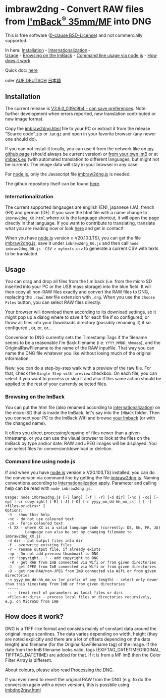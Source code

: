 <!-- SPDX-License-Identifier: 0BSD -->
# imbraw2dng - Convert RAW files from [I'mBack<sup>&reg;</sup>&nbsp;35mm/MF](https://imback.eu) into DNG

This is free software ([0-clause BSD-License](LICENSE.txt)) and not commercially supported.

In here: [Installation](#installation) - [Internationalization](#internationalization) -    
[Usage](#usage) - [Browsing on the ImBack](#browsing-on-the-imback) - [Command line usage via node.js](#command-line-using-nodejs) - [How does it work](#how-does-it-work)

Quick doc: [here](https://shyrodgau.github.io/imbraw2dng/README)

oder [AUF DEUTSCH](https://shyrodgau.github.io/imbraw2dng/moredoc_de)
 [日本語](https://shyrodgau.github.io/imbraw2dng/moredoc_ja)


## Installation

The current release is [V3.6.0_039c9b4 - can save preferences](https://github.com/shyrodgau/imbraw2dng/releases/tag/V3.6.0_039c9b4). 
Note: further development when errors reported, new translation contributed or new image format.

Copy the [imbraw2dng.html](https://github.com/shyrodgau/imbraw2dng/raw/master/imbraw2dng.html) file to your PC or extract it from the release 
"Source code".zip or .tar.gz and open in your favorite browser (any newer one should do).

If you can not install it locally, you can use it from the network like on [my github page](https://shyrodgau.github.io/imbraw2dng/imbraw2dng.html) 
(should always be current version) or [from your own ImB](#browsing-on-the-imback) or at [imback.eu](https://imback.eu/home/im-back-raw-dng-converter-ib35/) 
(with automated translation to different languages, but might not be current). The image data will stay in your browser in any case.

For [node.js](#command-line-using-nodejs), only the Javascript file [imbraw2dng.js](https://github.com/shyrodgau/imbraw2dng/raw/master/imbraw2dng.js) is needed.

The github repository itself can be found [here](https://github.com/shyrodgau/imbraw2dng).

### Internationalization

The current supported langauges are english (EN), japanese (JA), french (FR) and german (DE). If you save the html file with a name change to `imbraw2dng_XX.html` where `XX` 
is the language shortcut, it will open the page directly in that language. If you want to contribute to translating, translate what you are reading now or look 
[here](https://shyrodgau.github.io/imbraw2dng/translations.xls) and get in contact!

When you have [node.js](https://nodejs.org) version &ge; V20.10(LTS), you can get the file [imbraw2dng.js](https://github.com/shyrodgau/imbraw2dng/raw/master/imbraw2dng.js), 
save it under `imbraw2dng_00.js` and then call `node imbraw2dng_00.js -CSV > mytexts.csv` to generate a current CSV with texts to be translated.

## Usage

You can drag and drop all files from the I'm back (i.e. from the micro SD inserted into your PC or the USB mass storage) into the blue field. It will then copy all non-RAW 
files exactly and convert the RAW files to DNG, replacing the `.raw`/`.RAW` file extension with `.dng`. When you use the `Choose Files` button, you can select RAW files directly. 

Your browser will download them according to its download settings, so it might pop up a dialog where to save it for each file if so configured, or 
throw all files into your Downloads directory (possibly renaming it) if so configured , or, or, or...

Conversion to DNG currently sets the Timestamp Tags if the filename seems to be a reasonable I'm Back filename (i.e. `YYYY_MMDD_hhmmss`), and the 
OriginalRawFilename to the name of the RAW inputfile. That way you can name the DNG file whatever you like without losing much of the original information.

New: you can do a step-by-step walk with a preview of the raw file. For that, check the `Single Step with preview` checkbox. On each file, you can 
select if you want to process or skip it and also if this same action should be applied to the rest of your currently selected files. 

### Browsing on the ImBack

You can put the html file (also renamed according to [internationalization](#internationalization)) on the micro-SD that is inside the ImBack, 
let's say into the `IMBACK` folder. Then you connect your PC to the ImBack Wifi and browse [your Imback](http://192.168.1.254/IMBACK/imbraw2dng.html) (or with the changed name).

It offers you direct processing/copying of files newer than a given timestamp, or you can use the visual browser to look at the files on the ImBack 
by type and/or date. RAW and JPEG images will be displayed. You can select files for conversion/download or deletion.

### Command line using node.js

If and when you have [node.js](https://nodejs.org) version &ge; V20.10(LTS) installed, you can do the conversion via command line by getting the file 
[imbraw2dng.js](https://github.com/shyrodgau/imbraw2dng/raw/master/imbraw2dng.js). Naming conventions according to [Internationalization](#internationalization) 
apply. Parameter and calling help can be read with `node imbraw2dng.js`.
```
Usage: node imbraw2dng.js [-l lang] [-f | -r] [-d dir] [-nc | -co] [-np] [-cr copyright] [-R] [-J] [-O] [-n yyyy_mm_dd-hh_mm_ss] [ [--] <files-or-dirs>* ]
Options:
 -h - show this help
 -nc - do not use coloured text
 -co - force coloured text
 -l XX - where XX is a valid language code (currently: DE, EN, FR, JA)
         Language can also be set by changing filename to imbraw2dng_XX.js .
 -d dir - put output files into dir
 -f - overwrite existing files
 -r - rename output file, if already exists
 -np - Do not add preview thumbnail to DNG
 -cr 'copyright...' - add copyright to DNG
  -R - get RAW from ImB connected via Wifi or from given directories
 -J - get JPEG from ImB connected via Wifi or from given directories
 -O - get non-RAW/non-JPEG from ImB connected via Wifi or from given directories
 -n yyyy_mm_dd-hh_mm_ss (or prefix of any length) - select only newer than this timestamp from ImB or from given directories
 -----
 -- - treat rest of parameters as local files or dirs
 <files-or-dirs> - process local files or directories recursively, e.g. on MicroSD from ImB
```

## How does it work?

DNG is a TIFF-like format and consists mainly of constant data around the original image scanlines. The data varies depending on width, height 
(they are noted explicitly and there are a lot of offsets depending on the data length) and filename (for the OriginalRawFilename tag) of the image. 
If the date from the ImB filename looks valid, tags (EXIFTAG_DATETIMEORIGINAL, TIFFTAG_DATETIME) are added for that. If it is from a MF ImB then the Color Filter Array is different.

About colours, please also read [Processing the DNG](README#processing-the-dng).

If you ever need to revert the original RAW from the DNG (e.g. to do the conversion again with a never version), this is possbile using [imbdng2raw.html](https://shyrodgau.github.io/imbraw2dng/imbdng2raw.html)
